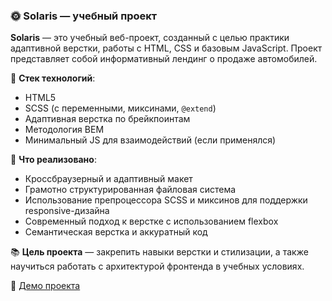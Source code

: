 ### 🌞 Solaris — учебный проект

**Solaris** — это учебный веб-проект, созданный с целью практики адаптивной верстки, работы с HTML, CSS и базовым JavaScript. Проект представляет собой информативный лендинг о продаже автомобилей.

🔧 **Стек технологий**:

* HTML5
* SCSS (с переменными, миксинами, `@extend`)
* Адаптивная верстка по брейкпоинтам
* Методология BEM
* Минимальный JS для взаимодействий (если применялся)

🎯 **Что реализовано**:

* Кроссбраузерный и адаптивный макет
* Грамотно структурированная файловая система
* Использование препроцессора SCSS и миксинов для поддержки responsive-дизайна
* Современный подход к верстке с использованием flexbox
* Семантическая верстка и аккуратный код

📚 **Цель проекта** — закрепить навыки верстки и стилизации, а также научиться работать с архитектурой фронтенда в учебных условиях.

🔗 [Демо проекта](https://khaetbekit.github.io/Solaris/)
